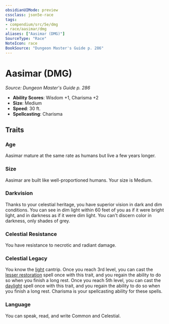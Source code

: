 ```yaml
---
obsidianUIMode: preview
cssclass: json5e-race
tags:
- compendium/src/5e/dmg
- race/aasimar/dmg
aliases: ["Aasimar (DMG)"]
SourceType: "Race"
NoteIcon: race
BookSource: "Dungeon Master's Guide p. 286"
---
```

# Aasimar (DMG)
*Source: Dungeon Master's Guide p. 286*  

- **Ability Scores**: Wisdom +1, Charisma +2
- **Size**: Medium
- **Speed**: 30 ft.
- **Spellcasting**: Charisma

## Traits

### Age

Aasimar mature at the same rate as humans but live a few years longer.

### Size

Aasimar are built like well-proportioned humans. Your size is Medium.

### Darkvision

Thanks to your celestial heritage, you have superior vision in dark and dim conditions. You can see in dim light within 60 feet of you as if it were bright light, and in darkness as if it were dim light. You can't discern color in darkness, only shades of grey.

### Celestial Resistance

You have resistance to necrotic and radiant damage.

### Celestial Legacy

You know the [light](/2-Mechanics/CLI/spells/light.md) cantrip. Once you reach 3rd level, you can cast the [lesser restoration](/2-Mechanics/CLI/spells/lesser-restoration.md) spell once with this trait, and you regain the ability to do so when you finish a long rest. Once you reach 5th level, you can cast the [daylight](/2-Mechanics/CLI/spells/daylight.md) spell once with this trait, and you regain the ability to do so when you finish a long rest. Charisma is your spellcasting ability for these spells.

### Language

You can speak, read, and write Common and Celestial.